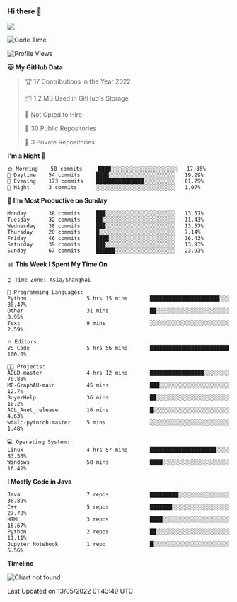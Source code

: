 ### Hi there 👋

<!--
**zhou-ning/zhou-ning** is a ✨ _special_ ✨ repository because its `README.md` (this file) appears on your GitHub profile.

Here are some ideas to get you started:

- 🔭 I’m currently working on ...
- 🌱 I’m currently learning ...
- 👯 I’m looking to collaborate on ...
- 🤔 I’m looking for help with ...
- 💬 Ask me about ...
- 📫 How to reach me: ...
- 😄 Pronouns: ...
- ⚡ Fun fact: ...
-->
![](https://github-readme-stats.vercel.app/api?username=zhou-ning)

<!--START_SECTION:waka-->
![Code Time](http://img.shields.io/badge/Code%20Time-0%20secs-blue)

![Profile Views](http://img.shields.io/badge/Profile%20Views-0-blue)

**🐱 My GitHub Data** 

> 🏆 17 Contributions in the Year 2022
 > 
> 📦 1.2 MB Used in GitHub's Storage 
 > 
> 🚫 Not Opted to Hire
 > 
> 📜 30 Public Repositories 
 > 
> 🔑 3 Private Repositories  
 > 
**I'm a Night 🦉** 

```text
🌞 Morning    50 commits     ████░░░░░░░░░░░░░░░░░░░░░   17.86% 
🌆 Daytime    54 commits     ████░░░░░░░░░░░░░░░░░░░░░   19.29% 
🌃 Evening    173 commits    ███████████████░░░░░░░░░░   61.79% 
🌙 Night      3 commits      ░░░░░░░░░░░░░░░░░░░░░░░░░   1.07%

```
📅 **I'm Most Productive on Sunday** 

```text
Monday       38 commits     ███░░░░░░░░░░░░░░░░░░░░░░   13.57% 
Tuesday      32 commits     ██░░░░░░░░░░░░░░░░░░░░░░░   11.43% 
Wednesday    38 commits     ███░░░░░░░░░░░░░░░░░░░░░░   13.57% 
Thursday     20 commits     █░░░░░░░░░░░░░░░░░░░░░░░░   7.14% 
Friday       46 commits     ████░░░░░░░░░░░░░░░░░░░░░   16.43% 
Saturday     39 commits     ███░░░░░░░░░░░░░░░░░░░░░░   13.93% 
Sunday       67 commits     ██████░░░░░░░░░░░░░░░░░░░   23.93%

```


📊 **This Week I Spent My Time On** 

```text
⌚︎ Time Zone: Asia/Shanghai

💬 Programming Languages: 
Python                   5 hrs 15 mins       ██████████████████████░░░   88.47% 
Other                    31 mins             ██░░░░░░░░░░░░░░░░░░░░░░░   8.95% 
Text                     9 mins              ░░░░░░░░░░░░░░░░░░░░░░░░░   2.59%

🔥 Editors: 
VS Code                  5 hrs 56 mins       █████████████████████████   100.0%

🐱‍💻 Projects: 
ADLD-master              4 hrs 12 mins       █████████████████░░░░░░░░   70.88% 
ME-GraphAU-main          45 mins             ███░░░░░░░░░░░░░░░░░░░░░░   12.7% 
BuyerHelp                36 mins             ██░░░░░░░░░░░░░░░░░░░░░░░   10.2% 
ACL_Anet_release         16 mins             █░░░░░░░░░░░░░░░░░░░░░░░░   4.63% 
wtalc-pytorch-master     5 mins              ░░░░░░░░░░░░░░░░░░░░░░░░░   1.48%

💻 Operating System: 
Linux                    4 hrs 57 mins       █████████████████████░░░░   83.58% 
Windows                  58 mins             ████░░░░░░░░░░░░░░░░░░░░░   16.42%

```

**I Mostly Code in Java** 

```text
Java                     7 repos             █████████░░░░░░░░░░░░░░░░   38.89% 
C++                      5 repos             ███████░░░░░░░░░░░░░░░░░░   27.78% 
HTML                     3 repos             ████░░░░░░░░░░░░░░░░░░░░░   16.67% 
Python                   2 repos             ██░░░░░░░░░░░░░░░░░░░░░░░   11.11% 
Jupyter Notebook         1 repo              █░░░░░░░░░░░░░░░░░░░░░░░░   5.56%

```


**Timeline**

![Chart not found](https://raw.githubusercontent.com/zhou-ning/zhou-ning/main/charts/bar_graph.png) 


 Last Updated on 13/05/2022 01:43:49 UTC
<!--END_SECTION:waka-->
